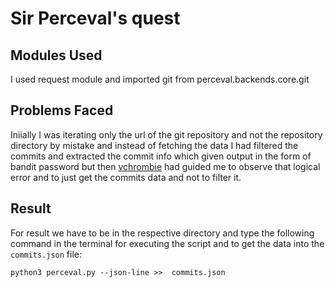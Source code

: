 # Sir Perceval's quest

## Modules Used
I used request module and imported git from perceval.backends.core.git

## Problems Faced
Iniially I was iterating only the url of the git repository and not the repository directory by mistake and instead of fetching the data I had filtered the commits and extracted the commit info which given output in the form of bandit password but then [vchrombie](https://github.com/vchrombie) had guided me to observe that logical error and to just get the commits data and not to filter it.

## Result
For result we have to be in the respective directory and type the following command in the terminal for executing the script and to get the data into the `commits.json` file:

`python3 perceval.py --json-line >>  commits.json`

